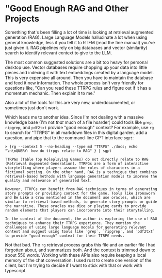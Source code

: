 # "Good Enough RAG and Other Projects

Something that's been filling a lot of time is looking at retrieval augmented generation (RAG). Large Language Models hallucinate a lot when using general knowledge, less if you tell it to RTFM (read the fine manual) you've just given it. RAG pipelines rely on big databases and vector (similarity) search to identify relevant context to give to the LLM.

The most common suggested solutions are a bit too heavy for personal desktop use. Vector databases require chopping up your data into little pieces and indexing it with text embeddings created by a language model. This is very expensive all around. Then you have to maintain the database and feed it new information. The whole process isn't very friendly for questions like, "Can you read these TTRPG rules and figure out if it has a momentum mechanic. Then explain it to me."

Also a lot of the tools for this are very new, underdocumented, or sometimes just don't work.

Which leads me to another idea. Since I'm not dealing with a massive knowledge base (I'm not _that_ much of a file hoarder) could tools like `grep`, `ripgrep`, and `pdf2txt` provide "good enough" context? For example, use `rg` to search for "TTRPG" in all markdown files in this digital garden, add a question, and pipe that to the command-line GPT interface `sgpt`:

```
> {rg --context 5 --no-heading --type md "TTRPG" ./docs; echo "\n\nQUERY: how do ttrpgs relate to RAG" } | sgpt

TTRPGs (Table Top Roleplaying Games) do not directly relate to RAG (Retrieval Augmented Generation). TTRPGs are a form of interactive storytelling where players assume the roles of characters in a fictional setting. On the other hand, RAG is a technique that combines retrieval-based methods with language generation models to improve the quality and relevance of generated text.

However, TTRPGs can benefit from RAG techniques in terms of generating story prompts or providing context for the game. Tools like Ironsworn and Be Like a Crow mentioned in the document use oracles, which are similar to retrieval-based methods, to generate story prompts or guide the narrative. These oracles use dice or playing cards to provide random elements that players can incorporate into their storytelling.

In the context of the document, the author is exploring the use of RAG techniques to enhance their TTRPG experience. They mention the challenges of using large language models for generating relevant context and suggest using tools like `grep`, `ripgrep`, and `pdf2txt` to provide "good enough" context for their TTRPG needs.
```

Not that bad. The `rg` retrieval process grabs this file and an earlier file I had forgotten about, and summarizes both. And the context is trimmed down to about 550 words. Working with these APIs also require keeping a local memory of the chat conversation. I used rust to create one version of the client, but I'm trying to decide if I want to stick with that or work with typescript.
